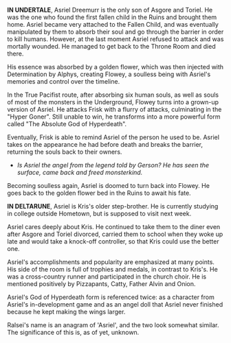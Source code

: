 **IN UNDERTALE**, Asriel Dreemurr is the only son of Asgore and Toriel. He was the one who found the <a onclick="loadFile('The Fallen Child (Chara).md')">first fallen child</a> in the Ruins and brought them home. Asriel became very attached to the Fallen Child, and was eventually manipulated by them to absorb their <a onclick="loadFile('Souls.md')">soul</a> and go through the barrier in order to kill humans. However, at the last moment Asriel refused to attack and was mortally wounded. He managed to get back to the Throne Room and died there. 

His essence was absorbed by a golden flower, which was then injected with <a onclick="loadFile('Determination.md')">Determination</a> by <a onclick="loadFile('Alphys.md')">Alphys</a>, creating <a onclick="loadFile('Flowey.md')">Flowey</a>, a soulless being with Asriel's memories and control over the timeline.

In the True Pacifist route, after absorbing <a onclick="loadFile('Six Humans.md')">six human souls</a>, as well as souls of most of the monsters in the Underground, Flowey turns into a grown-up version of Asriel. He attacks Frisk with a flurry of attacks, culminating in the "Hyper Goner". Still unable to win, he transforms into a more powerful form called "The Absolute God of Hyperdeath".

Eventually, Frisk is able to remind Asriel of the person he used to be. Asriel takes on the appearance he had before death and breaks the barrier, returning the souls back to their owners.
- _Is Asriel the angel from the legend told by <a onclick="loadFile('Gerson.md')">Gerson</a>? He has seen the surface, came back and freed monsterkind._

Becoming soulless again, Asriel is doomed to turn back into Flowey. He goes back to the golden flower bed in the Ruins to await his fate.

**IN DELTARUNE**, Asriel is Kris's older step-brother. He is currently studying in college outside Hometown, but is supposed to visit next week.

Asriel cares deeply about Kris. He continued to take them to the diner even after <a onclick="loadFile('Asgore.md')">Asgore</a> and <a onclick="loadFile('Toriel.md')">Toriel</a> divorced, carried them to school when they woke up late and would take a knock-off controller, so that Kris could use the better one. 

Asriel's accomplishments and popularity are emphasized at many points. His side of the room is full of trophies and medals, in contrast to Kris's. He was a cross-country runner and participated in the <a onclick="loadFile('Church.md')">church</a> choir. He is mentioned positively by Pizzapants, Catty, <a onclick="loadFile('Father Alvin.md')">Father Alvin</a> and <a onclick="loadFile('Onion.md')">Onion</a>.

Asriel's God of Hyperdeath form is referenced twice: as a character from Asriel's in-development game and as an angel doll that Asriel never finished because he kept making the wings larger.

<a onclick="loadFile('Ralsei.md')">Ralsei's</a> name is an anagram of 'Asriel', and the two look somewhat similar. The significance of this is, as of yet, unknown.